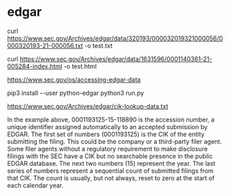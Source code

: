 # edgar


curl https://www.sec.gov/Archives/edgar/data/320193/000032019321000056/0000320193-21-000056.txt -o test.txt

curl https://www.sec.gov/Archives/edgar/data/1631596/0001140361-21-005284-index.html -o test.html


https://www.sec.gov/os/accessing-edgar-data

pip3 install --user python-edgar
python3 run.py


https://www.sec.gov/Archives/edgar/cik-lookup-data.txt

 In the example above, 0001193125-15-118890 is the accession number, a unique identifier assigned automatically to an accepted submission by EDGAR. The first set of numbers (0001193125) is the CIK of the entity submitting the filing. This could be the company or a third-party filer agent. Some filer agents without a regulatory requirement to make disclosure filings with the SEC have a CIK but no searchable presence in the public EDGAR database. The next two numbers (15) represent the year. The last series of numbers represent a sequential count of submitted filings from that CIK. The count is usually, but not always, reset to zero at the start of each calendar year.